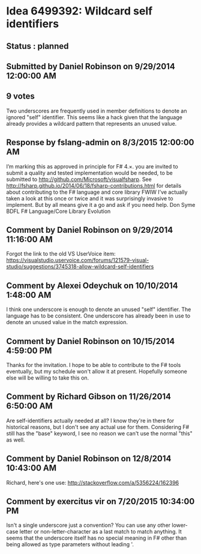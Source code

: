 # Idea 6499392: Wildcard self identifiers #

## Status : planned

## Submitted by Daniel Robinson on 9/29/2014 12:00:00 AM

## 9 votes

Two underscores are frequently used in member definitions to denote an ignored "self" identifier. This seems like a hack given that the language already provides a wildcard pattern that represents an unused value.


## Response by fslang-admin on 8/3/2015 12:00:00 AM

I’m marking this as approved in principle for F# 4.×. you are invited to submit a quality and tested implementation would be needed, to be submitted to http://github.com/Microsoft/visualfsharp.
See http://fsharp.github.io/2014/06/18/fsharp-contributions.html for details about contributing to the F# language and core library
FWIW I’ve actually taken a look at this once or twice and it was surprisingly invasive to implement. But by all means give it a go and ask if you need help.
Don Syme
BDFL F# Language/Core Library Evolution



## Comment by Daniel Robinson on 9/29/2014 11:16:00 AM

Forgot the link to the old VS UserVoice item: https://visualstudio.uservoice.com/forums/121579-visual-studio/suggestions/3745318-allow-wildcard-self-identifiers

## Comment by Alexei Odeychuk on 10/10/2014 1:48:00 AM

I think one underscore is enough to denote an unused "self" identifier. The language has to be consistent. One underscore has already been in use to denote an unused value in the match expression.

## Comment by Daniel Robinson on 10/15/2014 4:59:00 PM

Thanks for the invitation. I hope to be able to contribute to the F# tools eventually, but my schedule won't allow it at present. Hopefully someone else will be willing to take this on.

## Comment by Richard Gibson on 11/26/2014 6:50:00 AM

Are self-identifiers actually needed at all? I know they're in there for historical reasons, but I don't see any actual use for them.
Considering F# still has the "base" keyword, I see no reason we can't use the normal "this" as well.

## Comment by Daniel Robinson on 12/8/2014 10:43:00 AM

Richard, here's one use: http://stackoverflow.com/a/5356224/162396

## Comment by exercitus vir on 7/20/2015 10:34:00 PM

Isn't a single underscore just a convention? You can use any other lower-case letter or non-letter-character as a last match to match anything. It seems that the underscore itself has no special meaning in F# other than being allowed as type parameters without leading '.

